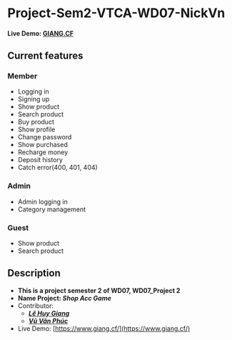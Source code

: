 # Project-Sem2-VTCA-WD07-NickVn
#### Live Demo: [GIANG.CF](https://www.giang.cf/)
## Current features

### Member
* Logging in
* Signing up
* Show product
* Search product
* Buy product
* Show profile
* Change password
* Show purchased
* Recharge money
* Deposit history
* Catch error(400, 401, 404)

### Admin
* Admin logging in
* Category management

### Guest
* Show product
* Search product

## Description
* **This is a project semester 2 of WD07, WD07_Project 2**
* **Name Project: _Shop Acc Game_**
* Contributor:
  * **_[Lê Huy Giang](https://github.com/lehuygiang28)_**
  * **_[Vũ Văn Phúc](https://github.com/Phuc9x)_**
* Live Demo: [https://www.giang.cf/](https://www.giang.cf/)
